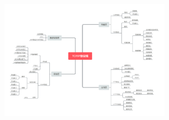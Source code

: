 ![IP协议栈.png](https://raw.githubusercontent.com/itisl/Pic_Bed/master/img/IP%E5%8D%8F%E8%AE%AE%E6%A0%88.png)